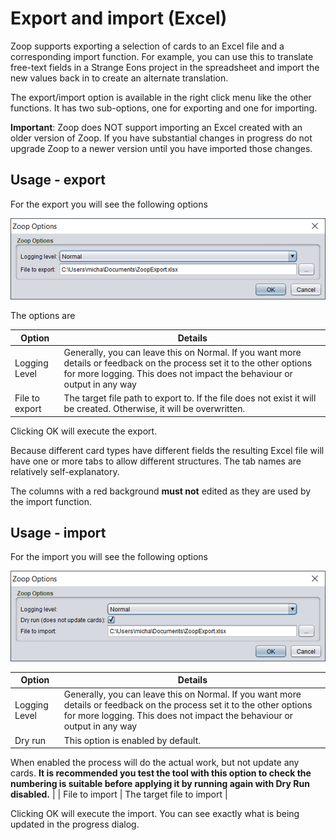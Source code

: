# Export and import (Excel)

Zoop supports exporting a selection of cards to an Excel file and a corresponding import function. For example, you can use this to translate free-text fields in a Strange Eons project in the spreadsheet and import the new values back in to create an alternate translation.

The export/import option is available in the right click menu like the other functions. It has two sub-options, one for exporting and one for importing.

**Important**: Zoop does NOT support importing an Excel created with an older version of Zoop. If you have substantial changes in progress do not upgrade Zoop to a newer version until you have imported those changes.

## Usage - export

For the export you will see the following options

![Export options](ExportOptions.png)

The options are

| Option | Details |
| ---- | --- |
| Logging Level | Generally, you can leave this on Normal. If you want more details or feedback on the process set it to the other options for more logging. This does not impact the behaviour or output in any way |
| File to export | The target file path to export to. If the file does not exist it will be created. Otherwise, it will be overwritten. |

Clicking OK will execute the export.

Because different card types have different fields the resulting Excel file will have one or more tabs to allow different structures. The tab names are relatively self-explanatory.

The columns with a red background **must not** edited as they are used by the import function.

## Usage - import

For the import you will see the following options

![Import options](ImportOptions.png)

| Option | Details |
| ---- | --- |
| Logging Level | Generally, you can leave this on Normal. If you want more details or feedback on the process set it to the other options for more logging. This does not impact the behaviour or output in any way |
| Dry run | This option is enabled by default.

When enabled the process will do the actual work, but not update any cards. **It is recommended you test the tool with this option to check the numbering is suitable before applying it by running again with Dry Run disabled.** |
| File to import | The target file to import |

Clicking OK will execute the import. You can see exactly what is being updated in the progress dialog.
